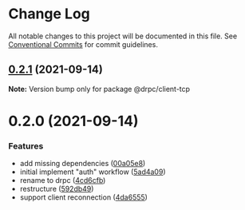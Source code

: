 # Change Log

All notable changes to this project will be documented in this file.
See [Conventional Commits](https://conventionalcommits.org) for commit guidelines.

## [0.2.1](https://gitr.net/mindary/drpc/compare/@drpc/client-tcp@0.2.0...@drpc/client-tcp@0.2.1) (2021-09-14)

**Note:** Version bump only for package @drpc/client-tcp





# 0.2.0 (2021-09-14)


### Features

* add missing dependencies ([00a05e8](https://gitr.net/mindary/drpc/commits/00a05e88bd563c9c8ba386f08f474d6e8c2b7327))
* initial implement "auth" workflow ([5ad4a09](https://gitr.net/mindary/drpc/commits/5ad4a09ac440fcb88755c08c0d856f0043cd5264))
* rename to drpc ([4cd6cfb](https://gitr.net/mindary/drpc/commits/4cd6cfbb25b69308ce11d3fff9f5523a5620e403))
* restructure ([592db49](https://gitr.net/mindary/drpc/commits/592db495d2a5619a12da71a2b0fd20ae5d236a8c))
* support client reconnection ([4da6555](https://gitr.net/mindary/drpc/commits/4da655522191b651b18a854316bc2eaebcf02692))
